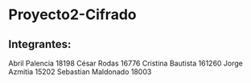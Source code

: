 # Proyecto2-Cifrado

## Integrantes:
Abril Palencia 18198
César Rodas 16776
Cristina Bautista 161260
Jorge Azmitia 15202
Sebastian Maldonado 18003
